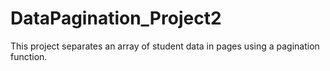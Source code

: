 # DataPagination_Project2

This project separates an array of student data in pages using a pagination function.
